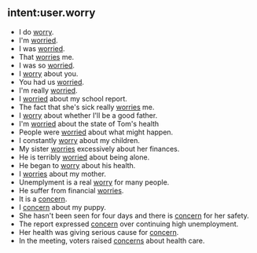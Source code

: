 ## intent:user.worry
- I do [worry](emotion).
- I'm [worried](emotion:worry).
- I was [worried](emotion:worry).
- That [worries](emotion:worry) me.
- I was so [worried](emotion:worry).
- I [worry](emotion) about you.
- You had us [worried](emotion:worry).
- I'm really [worried](emotion:worry).
- I [worried](emotion:worry) about my school report.
- The fact that she's sick really [worries](emotion:worry) me.
- I [worry](emotion) about whether I'll be a good father.
- I'm [worried](emotion:worry) about the state of Tom's health
- People were [worried](emotion:worry) about what might happen.
- I constantly [worry](emotion) about my children.
- My sister [worries](emotion:worry) excessively about her finances.
- He is terribly [worried](emotion:worry) about being alone.
- He began to [worry](emotion) about his health.
- I [worries](emotion:worry) about my mother.
- Unemplyment is a real [worry](emotion) for many people.
- He suffer from financial [worries](emotion:worry).
- It is a [concern](emotion:worry).
- I [concern](emotion:worry) about my puppy.
- She hasn't been seen for four days and there is [concern](emotion:worry) for her safety.
- The report expressed [concern](emotion:worry) over continuing high unemployment.
- Her health was giving serious cause for [concern](emotion:worry).
- In the meeting, voters raised [concerns](emotion:worry) about health care.